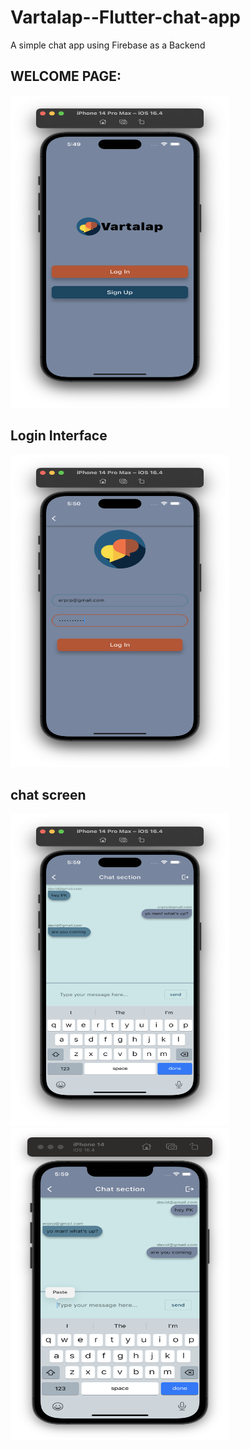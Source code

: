 # Vartalap--Flutter-chat-app
 A simple chat app using Firebase as a Backend
 
 ## WELCOME PAGE:
 
 
<img width="350" height="500" src="images/wel.png"> 

## Login Interface

<img width="350" height="500" src="images/login.png">

## chat screen
<img width="350" height="500" src="images/chat1.png"> <img width="350" height="500" src="images/chat2.png">

